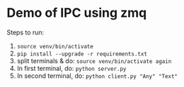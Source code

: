 
# Demo of IPC using zmq

Steps to run:

1. `source venv/bin/activate`
2. `pip install --upgrade -r requirements.txt`
3. split terminals & do: `source venv/bin/activate again`
4. In first terminal, do: `python server.py`
5. In second terminal, do: `python client.py "Any" "Text"`

